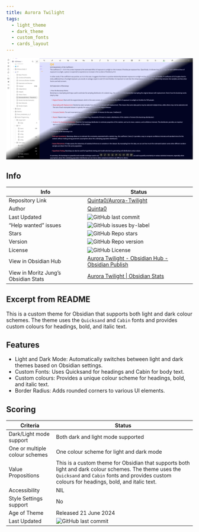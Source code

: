 ```yaml
---
title: Aurora Twilight
tags:
  - light_theme
  - dark_theme
  - custom_fonts
  - cards_layout
---
```


![Aurora Twilight Theme Screenshot](https://raw.githubusercontent.com/Quinta0/Aurora-Twilight/refs/heads/master/image.png)

## Info

| Info                                 | Status                                                                                                                                                                 |
| ------------------------------------ | ---------------------------------------------------------------------------------------------------------------------------------------------------------------------- |
| Repository Link                      | [Quinta0/Aurora-Twilight](https://github.com/Quinta0/Aurora-Twilight)                                                                                                  |
| Author                               | [Quinta0](https://github.com/Quinta0/)                                                                                                                                 |
| Last Updated                         | ![GitHub last commit](https://img.shields.io/github/last-commit/Quinta0/Aurora-Twilight?color=573E7A&label=last%20update&logo=github&style=for-the-badge)              |
| “Help wanted” issues                 | ![GitHub issues by-label](https://img.shields.io/github/issues/Quinta0/Aurora-Twilight/help%20wanted?color=573E7A&logo=github&style=for-the-badge)                     |
| Stars                                | ![GitHub Repo stars](https://img.shields.io/github/stars/Quinta0/Aurora-Twilight?color=573E7A&logo=github&style=for-the-badge)                                         |
| Version                              | ![GitHub Repo version](https://img.shields.io/github/v/release/Quinta0/Aurora-Twilight?color=573E7A&logo=github&style=for-the-badge&=semver)                           |
| License                              | ![GitHub License](https://img.shields.io/github/license/Quinta0/Aurora-Twilight?style=for-the-badge)                                                                   |
| View in Obsidian Hub                 | [Aurora Twilight \- Obsidian Hub \- Obsidian Publish](https://publish.obsidian.md/hub/02+-+Community+Expansions/02.05+All+Community+Expansions/Themes/Aurora-Twilight) |
| View in Moritz Jung’s Obsidian Stats | [Aurora Twilight \| Obsidian Stats](https://www.moritzjung.dev/obsidian-stats/themes/aurora-twilight/)                                                                 |

## Excerpt from README

This is a custom theme for Obsidian that supports both light and dark colour schemes. The theme uses the `Quicksand` and `Cabin` fonts and provides custom colours for headings, bold, and italic text.

## Features

- Light and Dark Mode: Automatically switches between light and dark themes based on Obsidian settings.
- Custom Fonts: Uses Quicksand for headings and Cabin for body text.
- Custom colours: Provides a unique colour scheme for headings, bold, and italic text.
- Border Radius: Adds rounded corners to various UI elements.

## Scoring

| Criteria                       | Status                                                                                                                                                                                                  |
| ------------------------------ | ------------------------------------------------------------------------------------------------------------------------------------------------------------------------------------------------------- |
| Dark/Light mode support        | Both dark and light mode supported                                                                                                                                                                      |
| One or multiple colour schemes | One colour scheme for light and dark mode                                                                                                                                                               |
| Value Propositions             | This is a custom theme for Obsidian that supports both light and dark colour schemes. The theme uses the `Quicksand` and `Cabin` fonts and provides custom colours for headings, bold, and italic text. |
| Accessibility                  | NIL                                                                                                                                                                                                     |
| Style Settings support         | No                                                                                                                                                                                                      |
| Age of Theme                   | Released 21 June 2024                                                                                                                                                                                   |
| Last Updated                   | ![GitHub last commit](https://img.shields.io/github/last-commit/Quinta0/Aurora-Twilight?color=573E7A&label=last%20update&logo=github&style=for-the-badge)                                               |
